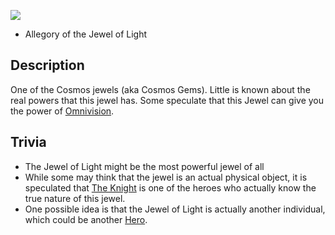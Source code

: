 ![](images/JewelOfLight/a.png)
- Allegory of the Jewel of Light

## Description

One of the Cosmos jewels (aka Cosmos Gems). Little is known about the real powers that this jewel has. Some speculate that this Jewel can give you the power of [Omnivision](Omnivision).


## Trivia

- The Jewel of Light might be the most powerful jewel of all
- While some may think that the jewel is an actual physical object, it is speculated that [The Knight](The-Knight) is one of the heroes who actually know the true nature of this jewel.
- One possible idea is that the Jewel of Light is actually another individual, which could be another [Hero](Hero).

